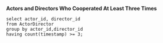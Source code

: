 **Actors and Directors Who Cooperated At Least Three Times**

```mysql
select actor_id, director_id
from ActorDirector
group by actor_id,director_id 
having count(timestamp) >= 3;
```

